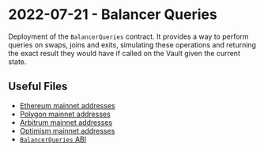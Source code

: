 # 2022-07-21 - Balancer Queries

Deployment of the `BalancerQueries` contract. It provides a way to perform queries on swaps, joins and exits, simulating these operations and returning the exact
result they would have if called on the Vault given the current state.

## Useful Files

- [Ethereum mainnet addresses](./output/mainnet.json)
- [Polygon mainnet addresses](./output/polygon.json)
- [Arbitrum mainnet addresses](./output/arbitrum.json)
- [Optimism mainnet addresses](./output/optimism.json)
- [`BalancerQueries` ABI](./abi/BalancerQueries.json)
